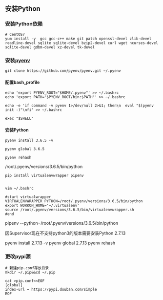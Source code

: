 

## 安装Python

### 安装Python依赖
```
# CentOS7
yum install -y  gcc gcc-c++ make git patch openssl-devel zlib-devel readline-devel sqlite sqlite-devel bzip2-devel curl wget ncurses-devel sqlite-devel gdbm-devel xz-devel tk-devel
```

### 安装[pyenv](https://github.com/pyenv/pyenv)
```
git clone https://github.com/pyenv/pyenv.git ~/.pyenv
```

#### 配置bash_profile
```
echo 'export PYENV_ROOT="$HOME/.pyenv"' >> ~/.bashrc
echo 'export PATH="$PYENV_ROOT/bin:$PATH"' >> ~/.bashrc

echo -e 'if command -v pyenv 1>/dev/null 2>&1; then\n  eval "$(pyenv init -)"\nfi' >> ~/.bashrc

exec "$SHELL"
```

#### 安装Python
```
pyenv install 3.6.5 -v

pyenv global 3.6.5

pyenv rehash
```

/root/.pyenv/versions/3.6.5/bin/python



```
pip install virtualenvwrapper pipenv
```

```shell

```

```shell
vim ~/.bashrc

#start virtualwrapper
VIRTUALENVWRAPPER_PYTHON=/root/.pyenv/versions/3.6.5/bin/python
export WORKON_HOME='~/.virtualenv'
source /root/.pyenv/versions/3.6.5/bin/virtualenvwrapper.sh
#end
```

pipenv --python=/root/.pyenv/versions/3.6.5/bin/python



因Supervisor现在不支持python3的版本需要安装Python 2.7.13

pyenv install 2.7.13 -v
pyenv global 2.7.13
pyenv rehash
### 更改pypi源
```
# 新建pip.conf存放目录
mkdir ~/.pip&&cd ~/.pip

cat >pip.conf<<EOF
[global]
index-url = https://pypi.douban.com/simple
EOF
```